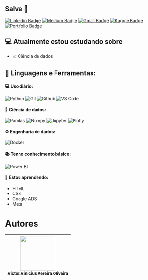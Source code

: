 ## Salve 👋
[![Linkedin Badge](https://img.shields.io/badge/-LinkedIn-blue?style=flat-square&logo=Linkedin&logoColor=white&link=https://www.linkedin.com/in/vktorvini//)](https://www.linkedin.com/in/vktorvini/)
[![Medium Badge](https://img.shields.io/badge/-Medium-black?style=flat-square&logo=Medium&logoColor=white&link=https://medium.com/@vktorvini)](https://medium.com/@vktorvini)
[![Gmail Badge](https://img.shields.io/badge/-Gmail-red?style=flat-square&logo=Gmail&logoColor=white&link=vktorvini@gmail.com)](vktorvini@gmail.com)
[![Kaggle Badge](https://img.shields.io/badge/-kaggle-blue?style=flat-square&logo=kaggle&logoColor=white&link=https://www.kaggle.com/)](https://www.kaggle.com/)
[![Portifolio Badge](https://img.shields.io/badge/-Portfolio-green?style=flat-square&logo=Portfolio&logoColor=white&link=https://vktorvini.glitch.me/)](https://vktorvini.glitch.me/)


## :computer: Atualmente estou estudando sobre
- :chart_with_upwards_trend:  Ciência de dados

## 🚀 **Linguagens e Ferramentas:**
 #### 💻 Uso diário:
 ![Python](https://img.shields.io/badge/-Python-black?style=flat-square&logo=Python)
 ![Git](https://img.shields.io/badge/-Git-black?style=flat-square&logo=Git)
 ![Github](https://img.shields.io/badge/-Github-black?style=flat-square&logo=Github)
 ![VS Code](https://img.shields.io/badge/-VS%20Code-black?style=flat-square&logo=visual-studio-code)
 
 #### 🎲 Ciência de dados:
 ![Pandas](https://img.shields.io/badge/-Pandas-black?style=flat-square&logo=Pandas)
 ![Numpy](https://img.shields.io/badge/-Numpy-black?style=flat-square&logo=Numpy)
 ![Jupyter](https://img.shields.io/badge/-Jupyter-black?style=flat-square&logo=Jupyter)
 ![Plotly](https://img.shields.io/badge/-Plotly-black?style=flat-square&logo=Plotly)

 #### ⚙️ Engenharia de dados:
 ![Docker](https://img.shields.io/badge/-Docker-black?style=flat-square&logo=Docker)
 
 #### 📚 Tenho conhecimento básico:
 
 ![Power BI](https://img.shields.io/badge/-Power%20BI-black?style=plastic&logo=Power-BI)
  
 #### 🌱 Estou aprendendo:
- HTML
- CSS
- Google ADS
- Meta


# Autores
| [<img loading="lazy" src="https://avatars.githubusercontent.com/u/132679374?v=4" width=115><br><sub>Victor Vinicius Pereira Oliveira</sub>](https://github.com/vktorvini) |  
| :---: | 

